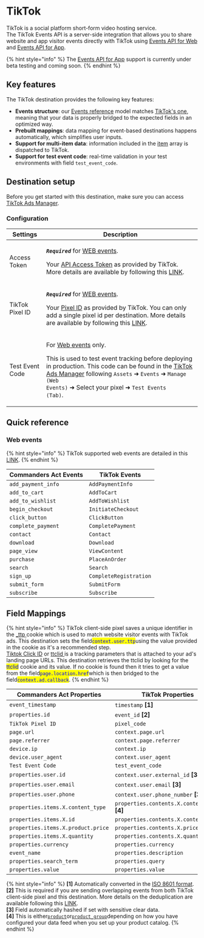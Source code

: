 # TikTok

TikTok is a social platform short-form video hosting service.\
The TikTok Events API is a server-side integration that allows you to share website and app visitor events directly with TikTok using [Events API for Web](https://ads.tiktok.com/marketing\_api/docs?rid=959icq5stjr\&id=1701890979375106) and [Events API for App](https://ads.tiktok.com/marketing\_api/docs?rid=959icq5stjr\&id=1701890978528258).

{% hint style="info" %}
The [Events API for App](https://ads.tiktok.com/marketing\_api/docs?rid=959icq5stjr\&id=1701890978528258) support is currently under beta testing and coming soon.
{% endhint %}

## Key features

The TikTok destination provides the following key features:

* **Events structure**: our [Events reference](https://community.commandersact.com/platform-x/developers/tracking/events-reference) model matches [TikTok's one](https://ads.tiktok.com/marketing\_api/docs?rid=959icq5stjr\&id=1701890977725441), meaning that your data is properly bridged to the expected fields in an optimized way.
* **Prebuilt mappings**: data mapping for event-based destinations happens automatically, which simplifies user inputs.
* **Support for multi-item data**: information included in the [item](https://community.commandersact.com/platform-x/developers/tracking/events-reference#item) array is dispatched to TikTok.
* **Support for test event code**: real-time validation in your test environments with field `test_event_code`.

## Destination setup

Before you get started with this destination, make sure you can access [TikTok Ads Manager](https://ads.tiktok.com).

### Configuration

| Settings        | Description                                                                                                                                                                                                                                                                                                                                                                                                                                                                                                                                                                                                                                                                                                                                                              |
| --------------- | ------------------------------------------------------------------------------------------------------------------------------------------------------------------------------------------------------------------------------------------------------------------------------------------------------------------------------------------------------------------------------------------------------------------------------------------------------------------------------------------------------------------------------------------------------------------------------------------------------------------------------------------------------------------------------------------------------------------------------------------------------------------------ |
| Access Token    | <p><em><strong><code>Required</code> </strong></em> for <a href="https://ads.tiktok.com/marketing_api/docs?id=1727541103358977">WEB events</a>.</p><p>Your <a href="https://ads.tiktok.com/gateway/docs/index?identify_key=2b9b4278e47b275f36e7c39a4af4ba067d088e031d5f5fe45d381559ac89ba48&#x26;language=ENGLISH&#x26;doc_id=1727537566862337#item-link-How%20to%20generate%20an%20access%20token">API Access Token</a> as provided by TikTok. More details are available by following this <a href="https://ads.tiktok.com/gateway/docs/index?identify_key=2b9b4278e47b275f36e7c39a4af4ba067d088e031d5f5fe45d381559ac89ba48&#x26;language=ENGLISH&#x26;doc_id=1727537566862337#item-link-How%20to%20generate%20an%20access%20token">LINK</a>.</p>                      |
| TikTok Pixel ID | <p><em><strong><code>Required</code></strong></em> for <a href="https://ads.tiktok.com/marketing_api/docs?id=1727541103358977">WEB events</a>.</p><p>Your <a href="https://ads.tiktok.com/gateway/docs/index?identify_key=2b9b4278e47b275f36e7c39a4af4ba067d088e031d5f5fe45d381559ac89ba48&#x26;language=ENGLISH&#x26;doc_id=1727537566862337#item-link-Where%20to%20Find%20pixel_code">Pixel ID</a> as provided by TikTok. You can only add a single pixel id per destination. More details are available by following this <a href="https://ads.tiktok.com/gateway/docs/index?identify_key=2b9b4278e47b275f36e7c39a4af4ba067d088e031d5f5fe45d381559ac89ba48&#x26;language=ENGLISH&#x26;doc_id=1727537566862337#item-link-Where%20to%20Find%20pixel_code">LINK</a>.</p> |
| Test Event Code | <p>For <a href="https://ads.tiktok.com/marketing_api/docs?id=1727541103358977">Web events</a> only.</p><p>This is used to test event tracking before deploying in production. This code can be found in the <a href="https://ads.tiktok.com/">TikTok Ads Manager</a> following <code>Assets</code> ➜ <code>Events</code> ➜ <code>Manage (Web Events)</code> ➜ Select your pixel ➜ <code>Test Events (Tab)</code>.</p>                                                                                                                                                                                                                                                                                                                                                    |

## Quick reference

### Web events

{% hint style="info" %}
TikTok supported web events are detailed in this [LINK](https://ads.tiktok.com/marketing\_api/docs?id=1727541103358977).
{% endhint %}

| Commanders Act Events | TikTok Events          |
| --------------------- | ---------------------- |
| `add_payment_info`    | `AddPaymentInfo`       |
| `add_to_cart`         | `AddToCart`            |
| `add_to_wishlist`     | `AddToWishlist`        |
| `begin_checkout`      | `InitiateCheckout`     |
| `click_button`        | `ClickButton`          |
| `complete_payment`    | `CompletePayment`      |
| `contact`             | `Contact`              |
| `download`            | `Download`             |
| `page_view`           | `ViewContent`          |
| `purchase`            | `PlaceAnOrder`         |
| `search`              | `Search`               |
| `sign_up`             | `CompleteRegistration` |
| `submit_form`         | `SubmitForm`           |
| `subscribe`           | `Subscribe`            |

## Field Mappings

{% hint style="info" %}
TikTok client-side pixel saves a unique identifier in the [\_ttp ](https://ads.tiktok.com/gateway/docs/index?identify\_key=2b9b4278e47b275f36e7c39a4af4ba067d088e031d5f5fe45d381559ac89ba48\&language=ENGLISH\&doc\_id=1727541103358977#item-link-Context%20object%20parameters)cookie which is used to match website visitor events with TikTok ads. This destination sets the field<mark style="color:blue;">`context.user.ttp`</mark>using the value provided in the cookie as it's a recommended step.\
[Tiktok Click ID](https://ads.tiktok.com/marketing\_api/docs?rid=4eezrhr6lg4\&id=1701890980108353) or [ttclid ](https://ads.tiktok.com/marketing\_api/docs?rid=4eezrhr6lg4\&id=1701890980108353)is a tracking parameters that is attached to your ad's landing page URLs. This destination retrieves the ttclid by looking for the <mark style="color:blue;">ttclid</mark> cookie and its value. If no cookie is found then it tries to get a value from the field<mark style="color:blue;">`page.location.href`</mark>which is then bridged to the field<mark style="color:blue;">`context.ad.callback`</mark>.
{% endhint %}

| Commanders Act Properties          | TikTok Properties                             |
| ---------------------------------- | --------------------------------------------- |
| `event_timestamp`                  | `timestamp` **\[1]**                          |
| `properties.id`                    | `event_id` **\[2]**                           |
| `TikTok Pixel ID`                  | `pixel_code`                                  |
| `page.url`                         | `context.page.url`                            |
| `page.referrer`                    | `context.page.referrer`                       |
| `device.ip`                        | `context.ip`                                  |
| `device.user_agent`                | `context.user_agent`                          |
| `Test Event Code`                  | `test_event_code`                             |
| `properties.user.id`               | `context.user.external_id` **\[3]**           |
| `properties.user.email`            | `context.user.email` **\[3]**                 |
| `properties.user.phone`            | `context.user.phone_number` **\[3]**          |
| `properties.items.X.content_type`  | `properties.contents.X.content_type` **\[4]** |
| `properties.items.X.id`            | `properties.contents.X.content_id`            |
| `properties.items.X.product.price` | `properties.contents.X.price`                 |
| `properties.items.X.quantity`      | `properties.contents.X.quantity`              |
| `properties.currency`              | `properties.currency`                         |
| `event_name`                       | `properties.description`                      |
| `properties.search_term`           | `properties.query`                            |
| `properties.value`                 | `properties.value`                            |

{% hint style="info" %}
**\[1]** Automatically converted in the [ISO 8601 format](https://en.wikipedia.org/wiki/ISO\_8601).\
**\[2]** This is required if you are sending overlapping events from both TikTok client-side pixel and this destination. More details on the deduplication are available following this [LINK](https://ads.tiktok.com/marketing\_api/docs?rid=p41a33fdhon\&id=1723170195197953).\
**\[3]** Field automatically hashed if set with sensitive clear data.\
**\[4]** This is either[`product`](https://ads.tiktok.com/gateway/docs/index?identify\_key=2b9b4278e47b275f36e7c39a4af4ba067d088e031d5f5fe45d381559ac89ba48\&language=ENGLISH\&doc\_id=1727541103358977#item-link-Properties%20object%20parameters)or[`product_group`](https://ads.tiktok.com/gateway/docs/index?identify\_key=2b9b4278e47b275f36e7c39a4af4ba067d088e031d5f5fe45d381559ac89ba48\&language=ENGLISH\&doc\_id=1727541103358977#item-link-Properties%20object%20parameters)depending on how you have configured your data feed when you set up your product catalog.
{% endhint %}

